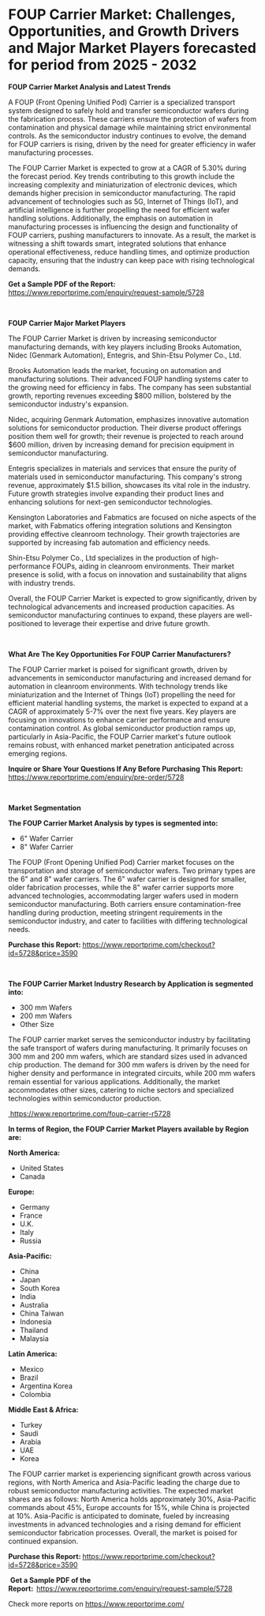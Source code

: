 <p><h1>FOUP Carrier Market: Challenges, Opportunities, and Growth Drivers and Major Market Players forecasted for period from 2025 - 2032</h1></p><p><strong>FOUP Carrier Market Analysis and Latest Trends</strong></p>
<p><p>A FOUP (Front Opening Unified Pod) Carrier is a specialized transport system designed to safely hold and transfer semiconductor wafers during the fabrication process. These carriers ensure the protection of wafers from contamination and physical damage while maintaining strict environmental controls. As the semiconductor industry continues to evolve, the demand for FOUP carriers is rising, driven by the need for greater efficiency in wafer manufacturing processes.</p><p>The FOUP Carrier Market is expected to grow at a CAGR of 5.30% during the forecast period. Key trends contributing to this growth include the increasing complexity and miniaturization of electronic devices, which demands higher precision in semiconductor manufacturing. The rapid advancement of technologies such as 5G, Internet of Things (IoT), and artificial intelligence is further propelling the need for efficient wafer handling solutions. Additionally, the emphasis on automation in manufacturing processes is influencing the design and functionality of FOUP carriers, pushing manufacturers to innovate. As a result, the market is witnessing a shift towards smart, integrated solutions that enhance operational effectiveness, reduce handling times, and optimize production capacity, ensuring that the industry can keep pace with rising technological demands.</p></p>
<p><strong>Get a Sample PDF of the Report:&nbsp;</strong> <a href="https://www.reportprime.com/enquiry/request-sample/5728?utm_campaign=2603&utm_medium=2&utm_source=Github&utm_content=ia&utm_term=19032025&utm_id=foup-carrier">https://www.reportprime.com/enquiry/request-sample/5728</a></p>
<p>&nbsp;</p>
<p><strong>FOUP Carrier Major Market Players</strong></p>
<p><p>The FOUP Carrier Market is driven by increasing semiconductor manufacturing demands, with key players including Brooks Automation, Nidec (Genmark Automation), Entegris, and Shin-Etsu Polymer Co., Ltd. </p><p>Brooks Automation leads the market, focusing on automation and manufacturing solutions. Their advanced FOUP handling systems cater to the growing need for efficiency in fabs. The company has seen substantial growth, reporting revenues exceeding $800 million, bolstered by the semiconductor industry's expansion.</p><p>Nidec, acquiring Genmark Automation, emphasizes innovative automation solutions for semiconductor production. Their diverse product offerings position them well for growth; their revenue is projected to reach around $600 million, driven by increasing demand for precision equipment in semiconductor manufacturing.</p><p>Entegris specializes in materials and services that ensure the purity of materials used in semiconductor manufacturing. This company's strong revenue, approximately $1.5 billion, showcases its vital role in the industry. Future growth strategies involve expanding their product lines and enhancing solutions for next-gen semiconductor technologies.</p><p>Kensington Laboratories and Fabmatics are focused on niche aspects of the market, with Fabmatics offering integration solutions and Kensington providing effective cleanroom technology. Their growth trajectories are supported by increasing fab automation and efficiency needs.</p><p>Shin-Etsu Polymer Co., Ltd specializes in the production of high-performance FOUPs, aiding in cleanroom environments. Their market presence is solid, with a focus on innovation and sustainability that aligns with industry trends.</p><p>Overall, the FOUP Carrier Market is expected to grow significantly, driven by technological advancements and increased production capacities. As semiconductor manufacturing continues to expand, these players are well-positioned to leverage their expertise and drive future growth.</p></p>
<p>&nbsp;</p>
<p><strong>What Are The Key Opportunities For FOUP Carrier Manufacturers?</strong></p>
<p><p>The FOUP Carrier market is poised for significant growth, driven by advancements in semiconductor manufacturing and increased demand for automation in cleanroom environments. With technology trends like miniaturization and the Internet of Things (IoT) propelling the need for efficient material handling systems, the market is expected to expand at a CAGR of approximately 5-7% over the next five years. Key players are focusing on innovations to enhance carrier performance and ensure contamination control. As global semiconductor production ramps up, particularly in Asia-Pacific, the FOUP Carrier market's future outlook remains robust, with enhanced market penetration anticipated across emerging regions.</p></p>
<p><strong>Inquire or Share Your Questions If Any Before Purchasing This Report:</strong> <a href="https://www.reportprime.com/enquiry/pre-order/5728?utm_campaign=2603&utm_medium=2&utm_source=Github&utm_content=ia&utm_term=19032025&utm_id=foup-carrier">https://www.reportprime.com/enquiry/pre-order/5728</a></p>
<p>&nbsp;</p>
<p><strong>Market Segmentation</strong></p>
<p><strong>The FOUP Carrier Market Analysis by types is segmented into:</strong></p>
<p><ul><li>6" Wafer Carrier</li><li>8" Wafer Carrier</li></ul></p>
<p><p>The FOUP (Front Opening Unified Pod) Carrier market focuses on the transportation and storage of semiconductor wafers. Two primary types are the 6" and 8" wafer carriers. The 6" wafer carrier is designed for smaller, older fabrication processes, while the 8" wafer carrier supports more advanced technologies, accommodating larger wafers used in modern semiconductor manufacturing. Both carriers ensure contamination-free handling during production, meeting stringent requirements in the semiconductor industry, and cater to facilities with differing technological needs.</p></p>
<p><strong>Purchase this Report:&nbsp;</strong><a href="https://www.reportprime.com/checkout?id=5728&price=3590&utm_campaign=2603&utm_medium=2&utm_source=Github&utm_content=ia&utm_term=19032025&utm_id=foup-carrier">https://www.reportprime.com/checkout?id=5728&price=3590</a></p>
<p>&nbsp;</p>
<p><strong>The FOUP Carrier Market Industry Research by Application is segmented into:</strong></p>
<p><ul><li>300 mm Wafers</li><li>200 mm Wafers</li><li>Other Size</li></ul></p>
<p><p>The FOUP carrier market serves the semiconductor industry by facilitating the safe transport of wafers during manufacturing. It primarily focuses on 300 mm and 200 mm wafers, which are standard sizes used in advanced chip production. The demand for 300 mm wafers is driven by the need for higher density and performance in integrated circuits, while 200 mm wafers remain essential for various applications. Additionally, the market accommodates other sizes, catering to niche sectors and specialized technologies within semiconductor production.</p></p>
<p><a href="https://www.reportprime.com/foup-carrier-r5728?utm_campaign=2603&utm_medium=2&utm_source=Github&utm_content=ia&utm_term=19032025&utm_id=foup-carrier">&nbsp;https://www.reportprime.com/foup-carrier-r5728</a></p>
<p><strong>In terms of Region, the FOUP Carrier Market Players available by Region are:</strong></p>
<p>
    <p> <strong> North America: </strong>
        <ul>
            <li>United States</li>
            <li>Canada</li>
        </ul>
        </p> 
    <p> <strong> Europe: </strong>
        <ul>
            <li>Germany</li>
            <li>France</li>
            <li>U.K.</li>
            <li>Italy</li>
            <li>Russia</li>
        </ul>
        </p> 
    <p> <strong> Asia-Pacific: </strong>
        <ul>
            <li>China</li>
            <li>Japan</li>
            <li>South Korea</li>
            <li>India</li>
            <li>Australia</li>
            <li>China Taiwan</li>
            <li>Indonesia</li>
            <li>Thailand</li>
            <li>Malaysia</li>
        </ul>
        </p> 
    <p> <strong> Latin America: </strong>
        <ul>
            <li>Mexico</li>
            <li>Brazil</li>
            <li>Argentina Korea</li>
            <li>Colombia</li>
        </ul>
        </p> 
    <p> <strong> Middle East & Africa: </strong>
        <ul>
            <li>Turkey</li>
            <li>Saudi</li>
            <li>Arabia</li>
            <li>UAE</li>
            <li>Korea</li>
        </ul>
    </p>
    </p>
<p><p>The FOUP carrier market is experiencing significant growth across various regions, with North America and Asia-Pacific leading the charge due to robust semiconductor manufacturing activities. The expected market shares are as follows: North America holds approximately 30%, Asia-Pacific commands about 45%, Europe accounts for 15%, while China is projected at 10%. Asia-Pacific is anticipated to dominate, fueled by increasing investments in advanced technologies and a rising demand for efficient semiconductor fabrication processes. Overall, the market is poised for continued expansion.</p></p>
<p><strong>Purchase this Report: </strong><a href="https://www.reportprime.com/checkout?id=5728&price=3590&utm_campaign=2603&utm_medium=2&utm_source=Github&utm_content=ia&utm_term=19032025&utm_id=foup-carrier">https://www.reportprime.com/checkout?id=5728&price=3590</a></p>
<p>&nbsp;<strong>Get a Sample PDF of the Report:&nbsp;&nbsp;</strong><a href="https://www.reportprime.com/enquiry/request-sample/5728?utm_campaign=2603&utm_medium=2&utm_source=Github&utm_content=ia&utm_term=19032025&utm_id=foup-carrier">https://www.reportprime.com/enquiry/request-sample/5728</a></p>
<p><strong></strong></p>
<p>Check more reports on <a href="https://www.reportprime.com/?utm_campaign=2603&utm_medium=2&utm_source=Github&utm_content=ia&utm_term=19032025&utm_id=foup-carrier">https://www.reportprime.com/</a></p>
